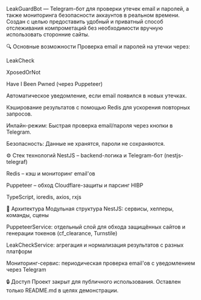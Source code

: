 LeakGuardBot — Telegram-бот для проверки утечек email и паролей, а также мониторинга безопасности аккаунтов в реальном времени. Создан с целью предоставить удобный и приватный способ отслеживания компрометаций без необходимости вручную использовать сторонние сайты.

🔍 Основные возможности
Проверка email и паролей на утечки через:

LeakCheck

XposedOrNot

Have I Been Pwned (через Puppeteer)

Автоматическое уведомление, если email появился в новых утечках.

Кэширование результатов с помощью Redis для ускорения повторных запросов.

Инлайн-режим: Быстрая проверка email/пароля через кнопки в Telegram.

Безопасность: Данные не хранятся, пароли не сохраняются.

⚙️ Стек технологий
NestJS – backend-логика и Telegram-бот (nestjs-telegraf)

Redis – кэш и мониторинг email'ов

Puppeteer – обход Cloudflare-защиты и парсинг HIBP

TypeScript, ioredis, axios, rxjs

🧠 Архитектура
Модульная структура NestJS: сервисы, хелперы, команды, сцены

PuppeteerService: отдельный слой для обхода защищённых сайтов и генерации токенов (cf_clearance, Turnstile)

LeakCheckService: агрегация и нормализация результатов с разных платформ

Мониторинг-сервис: периодическая проверка email'ов с уведомлением через Telegram

🔒 Доступ
Проект закрыт для публичного использования. Оставлен только README.md в целях демонстрации.
